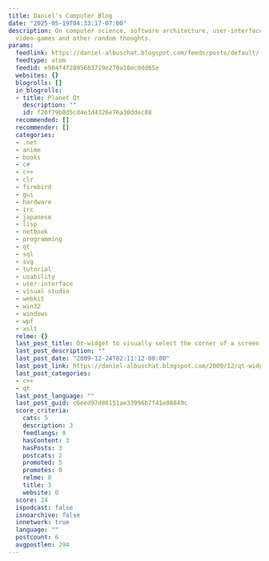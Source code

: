 ```yaml
---
title: Daniel's Computer Blog
date: "2025-05-19T04:33:17-07:00"
description: On computer science, software architecture, user-interface design, hardware,
  video-games and other random thoughts.
params:
  feedlink: https://daniel-albuschat.blogspot.com/feeds/posts/default/-/qt
  feedtype: atom
  feedid: e984f4f2895683719e270a18ec0dd65e
  websites: {}
  blogrolls: []
  in_blogrolls:
  - title: Planet Qt
    description: ""
    id: f20f79b8d5cd4e3d4326e76a30ddec88
  recommended: []
  recommender: []
  categories:
  - .net
  - anime
  - books
  - c#
  - c++
  - clr
  - firebird
  - gui
  - hardware
  - irc
  - japanese
  - lisp
  - netbook
  - programming
  - qt
  - sql
  - svg
  - tutorial
  - usability
  - user-interface
  - visual studio
  - webkit
  - win32
  - windows
  - wpf
  - xslt
  relme: {}
  last_post_title: Qt-widget to visually select the corner of a screen (for popup-windows)
  last_post_description: ""
  last_post_date: "2009-12-24T02:11:12-08:00"
  last_post_link: https://daniel-albuschat.blogspot.com/2009/12/qt-widget-to-visually-select-corner-of.html
  last_post_categories:
  - c++
  - qt
  last_post_language: ""
  last_post_guid: c6eed97d86151ae33996b7f41e08849c
  score_criteria:
    cats: 5
    description: 3
    feedlangs: 0
    hasContent: 3
    hasPosts: 3
    postcats: 2
    promoted: 5
    promotes: 0
    relme: 0
    title: 3
    website: 0
  score: 24
  ispodcast: false
  isnoarchive: false
  innetwork: true
  language: ""
  postcount: 6
  avgpostlen: 294
---
```

